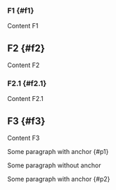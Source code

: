### F1 {#f1}
Content F1

## F2 {#f2}
Content F2

### F2.1 {#f2.1}
Content F2.1

## F3 {#f3}
Content F3

Some paragraph with anchor {#p1}

Some paragraph without anchor

Some paragraph with anchor {#p2}
